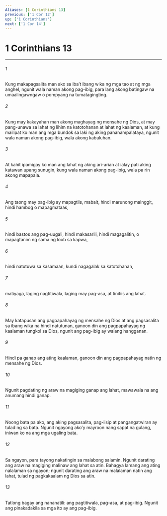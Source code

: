 ```yaml
---
Aliases: [1 Corinthians 13]
previous: ['1 Cor 12']
up: ['1 Corinthians']
next: ['1 Cor 14']
---
```

# 1 Corinthians 13

***

###### 1
Kung makapagsalita man ako sa ibaʼt ibang wika ng mga tao at ng mga anghel, ngunit wala naman akong pag-ibig, para lang akong batingaw na umaalingawngaw o pompyang na tumatagingting. 

###### 2
Kung may kakayahan man akong maghayag ng mensahe ng Dios, at may pang-unawa sa lahat ng lihim na katotohanan at lahat ng kaalaman, at kung mailipat ko man ang mga bundok sa laki ng aking pananampalataya, ngunit wala naman akong pag-ibig, wala akong kabuluhan. 

###### 3
At kahit ipamigay ko man ang lahat ng aking ari-arian at ialay pati aking katawan upang sunugin, kung wala naman akong pag-ibig, wala pa rin akong mapapala. 

###### 4
Ang taong may pag-ibig ay mapagtiis, mabait, hindi marunong mainggit, hindi hambog o mapagmataas, 

###### 5
hindi bastos ang pag-uugali, hindi makasarili, hindi magagalitin, o mapagtanim ng sama ng loob sa kapwa, 

###### 6
hindi natutuwa sa kasamaan, kundi nagagalak sa katotohanan, 

###### 7
matiyaga, laging nagtitiwala, laging may pag-asa, at tinitiis ang lahat. 

###### 8
May katapusan ang pagpapahayag ng mensahe ng Dios at ang pagsasalita sa ibang wika na hindi natutunan, ganoon din ang pagpapahayag ng kaalaman tungkol sa Dios, ngunit ang pag-ibig ay walang hangganan. 

###### 9
Hindi pa ganap ang ating kaalaman, ganoon din ang pagpapahayag natin ng mensahe ng Dios. 

###### 10
Ngunit pagdating ng araw na magiging ganap ang lahat, mawawala na ang anumang hindi ganap. 

###### 11
Noong bata pa ako, ang aking pagsasalita, pag-iisip at pangangatwiran ay tulad ng sa bata. Ngunit ngayong akoʼy mayroon nang sapat na gulang, iniwan ko na ang mga ugaling bata. 

###### 12
Sa ngayon, para tayong nakatingin sa malabong salamin. Ngunit darating ang araw na magiging malinaw ang lahat sa atin. Bahagya lamang ang ating nalalaman sa ngayon; ngunit darating ang araw na malalaman natin ang lahat, tulad ng pagkakaalam ng Dios sa atin. 

###### 13
Tatlong bagay ang nananatili: ang pagtitiwala, pag-asa, at pag-ibig. Ngunit ang pinakadakila sa mga ito ay ang pag-ibig.
